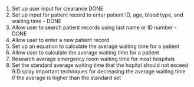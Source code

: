1. Set up user input for clearance DONE
2. Set up input for patient record to enter patient ID, age, blood type, and waiting time - DONE 
3. Allow user to search patient records using last name or ID number - DONE
4. Allow user to enter a new patient record
5. Set up an equation to calculate the average waiting time for a patient
6. Allow user to calculate the average waiting time for a patient
7. Research average emergency room waiting time for most hospitals 
8. Set the standard average waiting time that the hopital should not exceed
9.Display important techniques for decreasing the average waiting time if the average is higher than the standard set

